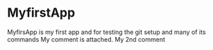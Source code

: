 # MyfirstApp

MyfirsApp is my first app and for testing the git setup and many of its commands
My comment is attached.
My 2nd comment

###
